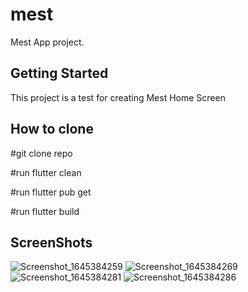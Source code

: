 # mest

Mest App project.

## Getting Started

This project is a test for creating Mest Home Screen

## How to clone

#git clone repo

#run flutter clean

#run flutter pub get

#run flutter build 


## ScreenShots
![Screenshot_1645384259](https://user-images.githubusercontent.com/39867606/154860155-fe4a60ee-7a8f-4d4f-9f6f-7e44fbe66e54.png)
![Screenshot_1645384269](https://user-images.githubusercontent.com/39867606/154860173-7df8bf98-c256-44b1-99e1-1fe3dbaf86fc.png)
![Screenshot_1645384281](https://user-images.githubusercontent.com/39867606/154860198-c186aa75-14b9-4fe8-892d-20d38a9c7596.png)
![Screenshot_1645384286](https://user-images.githubusercontent.com/39867606/154860211-867c98f2-89e9-4b17-bb0a-50458dafe12b.png)
